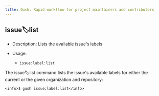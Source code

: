 ```yaml
---
title: Gush: Rapid workflow for project maintainers and contributors
---
```

issue:label:list
----------------

* Description: Lists the available issue's labels
* Usage:

  * `issue:label:list`

The <info>issue:label:list</info> command lists the issue's available labels for either the current or the given
organization and repository:

    <info>$ gush issue:label:list</info>



